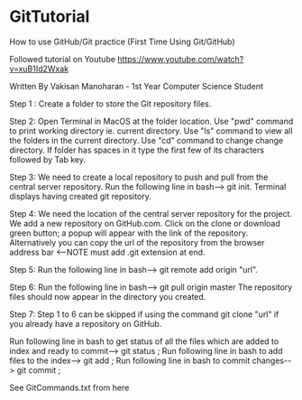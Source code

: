 # GitTutorial
How to use GitHub/Git practice (First Time Using Git/GitHub)

Followed tutorial on Youtube
https://www.youtube.com/watch?v=xuB1Id2Wxak

Written By Vakisan Manoharan - 1st Year Computer Science Student

Step 1 :
Create a folder to store the Git repository files.

Step 2:
Open Terminal in MacOS at the folder location.
Use "pwd" command to print working directory ie. current directory.
Use "ls" command to view all the folders in the current directory.
Use "cd" command to change change directory.
If folder has spaces in it type the first few of its characters followed by Tab key.

Step 3:
We need to create a local repository to push and pull from the central server repository.
Run the following line in bash--> git init.
Terminal displays having created git repository.

Step 4:
We need the location of the central server repository for the project.
We add a new repository on GitHub.com.
Click on the clone or download green button; a popup will appear with the link of the repository.
Alternatively you can copy the url of the repository from the browser address bar <--NOTE must add .git extension at end.

Step 5:
Run the following line in bash--> git remote add origin "url".

Step 6:
Run the following line in bash--> git pull origin master
The repository files should now appear in the directory you created.

Step 7:
Step 1 to 6 can be skipped if using the command git clone "url" if you already have a repository on GitHub.

Run following line in bash to get status of all the files which are added to index and ready to commit--> git status ;
Run following line in bash to add files to the index--> git add ;
Run following line in bash to commit changes--> git commit ;

See GitCommands.txt from here
